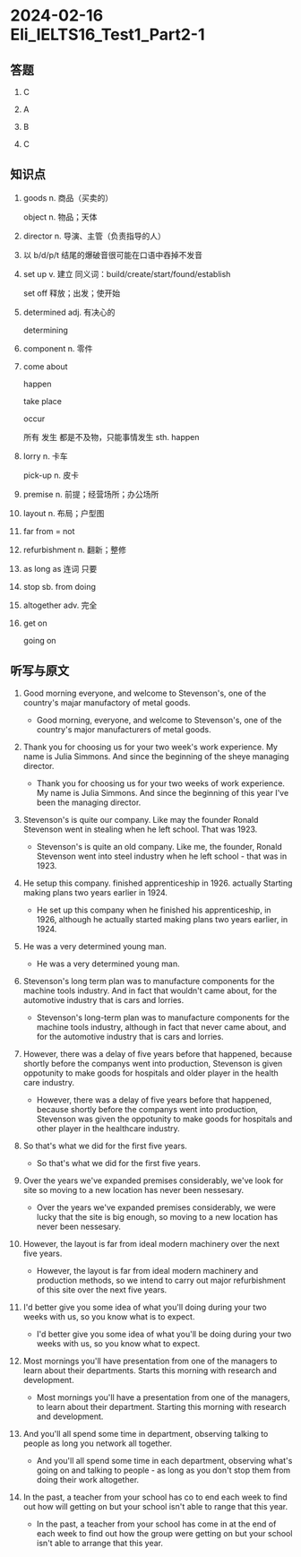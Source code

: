 # 2024-02-16 Eli_IELTS16_Test1_Part2-1

## 答题

1. C

2. A

3. B

4. C

## 知识点

1. goods n. 商品（买卖的）

   object n. 物品；天体

2. director n. 导演、主管（负责指导的人）

3. 以 b/d/p/t 结尾的爆破音很可能在口语中吞掉不发音

4. set up v. 建立 同义词：build/create/start/found/establish

   set off 释放；出发；使开始

5. determined adj. 有决心的

   determining

6. component n. 零件

7. come about

   happen

   take place

   occur

   所有 发生 都是不及物，只能事情发生 sth. happen

8. lorry n. 卡车

   pick-up n. 皮卡

9. premise n. 前提；经营场所；办公场所

10. layout n. 布局；户型图

11. far from = not

12. refurbishment n. 翻新；整修

13. as long as 连词 只要

14. stop sb. from doing

15. altogether adv. 完全

16. get on

    going on

## 听写与原文

1. Good morning everyone, and welcome to Stevenson's, one of the country's majar manufactory of metal goods.

   - Good morning, everyone, and welcome to Stevenson's, one of the country's major manufacturers of metal goods.

2. Thank you for choosing us for your two week's work experience. My name is Julia Simmons. And since the beginning of the sheye managing director.

   - Thank you for choosing us for your two weeks of work experience. My name is Julia Simmons. And since the beginning of this year I've been the managing director.

3. Stevenson's is quite our company. Like may the founder Ronald Stevenson went in stealing when he left school. That was 1923.

   - Stevenson's is quite an old company. Like me, the founder, Ronald Stevenson went into steel industry when he left school - that was in 1923.

4. He setup this company. finished apprenticeship in 1926. actually Starting making plans two years earlier in 1924.

   - He set up this company when he finished his apprenticeship, in 1926, although he actually started making plans two years earlier, in 1924.

5. He was a very determined young man.

   - He was a very determined young man.

6. Stevenson's long term plan was to manufacture components for the machine tools industry. And in fact that wouldn't came about, for the automotive industry that is cars and lorries.

   - Stevenson's long-term plan was to manufacture components for the machine tools industry, although in fact that never came about, and for the automotive industry that is cars and lorries.

7. However, there was a delay of five years before that happened, because shortly before the companys went into production, Stevenson is given oppotunity to make goods for hospitals and older player in the health care industry.

   - However, there was a delay of five years before that happened, because shortly before the companys went into production, Stevenson was given the oppotunity to make goods for hospitals and other player in the healthcare industry.

8. So that's what we did for the first five years.

   - So that's what we did for the first five years.

9. Over the years we've expanded premises considerably, we've look for site so moving to a new location has never been nessesary.

   - Over the years we've expanded premises considerably, we were lucky that the site is big enough, so moving to a new location has never been nessesary.

10. However, the layout is far from ideal modern machinery over the next five years.

    - However, the layout is far from ideal modern machinery and production methods, so we intend to carry out major refurbishment of this site over the next five years.

11. I'd better give you some idea of what you'll doing during your two weeks with us, so you know what is to expect.

    - I'd better give you some idea of what you'll be doing during your two weeks with us, so you know what to expect.

12. Most mornings you'll have presentation from one of the managers to learn about their departments. Starts this morning with research and development.

    - Most mornings you'll have a presentation from one of the managers, to learn about their department. Starting this morning with research and development.

13. And you'll all spend some time in department, observing talking to people as long you network all together.

    - And you'll all spend some time in each department, observing what's going on and talking to people - as long as you don't stop them from doing their work altogether.

14. In the past, a teacher from your school has co to end each week to find out how will getting on but your school isn't able to range that this year.

    - In the past, a teacher from your school has come in at the end of each week to find out how the group were getting on but your school isn't able to arrange that this year.
